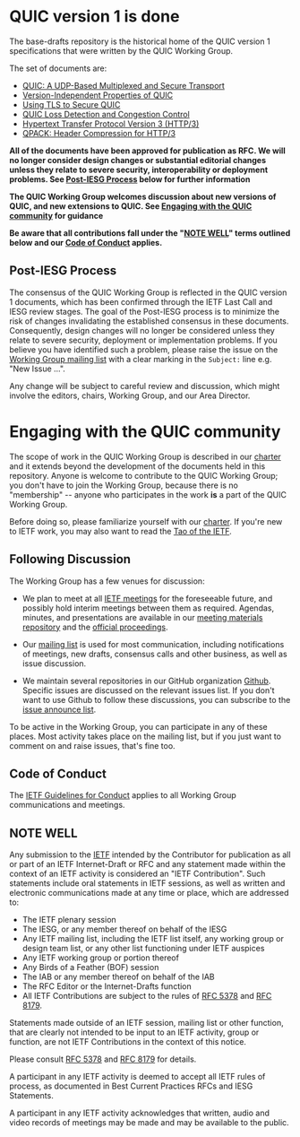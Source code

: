 # QUIC version 1 is done

The base-drafts repository is the historical home of the QUIC version 1
specifications that were written by the QUIC Working Group.

The set of documents are:

* [QUIC: A UDP-Based Multiplexed and Secure Transport](https://tools.ietf.org/html/draft-ietf-quic-transport)
* [Version-Independent Properties of QUIC](https://tools.ietf.org/html/draft-ietf-quic-invariants)
* [Using TLS to Secure QUIC](https://tools.ietf.org/html/draft-ietf-quic-tls)
* [QUIC Loss Detection and Congestion Control](https://tools.ietf.org/html/draft-ietf-quic-recovery)
* [Hypertext Transfer Protocol Version 3 (HTTP/3)](https://tools.ietf.org/html/draft-ietf-quic-http)
* [QPACK: Header Compression for HTTP/3](https://tools.ietf.org/html/draft-ietf-quic-qpack)


**All of the documents have been approved for publication as RFC. We will no
longer consider design changes or substantial editorial changes unless they
relate to severe security, interoperability or deployment problems. See [Post-IESG
Process](#post-iesg-process) below for further information**

**The QUIC Working Group welcomes discussion about new versions of QUIC, and
new extensions to QUIC. See [Engaging with the QUIC
community](#engaging-with-the-quic-community) for guidance**

**Be aware that all contributions fall under the "[NOTE WELL](#note-well)" terms
outlined below and our [Code of Conduct](#code-of-conduct) applies.**

## Post-IESG Process

The consensus of the QUIC Working Group is reflected in the QUIC version 1
documents, which has been confirmed through the IETF Last Call and IESG review
stages. The goal of the Post-IESG process is to minimize the risk of changes
invalidating the established consensus in these documents. Consequently, design
changes will no longer be considered unless they relate to severe security,
deployment or implementation problems. If you believe you have identified such a
problem, please raise the issue on the [Working Group mailing
list](https://www.ietf.org/mailman/listinfo/quic) with a clear marking in the
`Subject:` line e.g. "New Issue ...".

Any change will be subject to careful review and discussion, which might involve
the editors, chairs, Working Group, and our Area Director.

# Engaging with the QUIC community

The scope of work in the QUIC Working Group is described in our
[charter](https://datatracker.ietf.org/wg/quic/about/) and it extends beyond the
development of the documents held in this repository. Anyone is welcome to
contribute to the QUIC Working Group; you don't have to join the Working Group,
because there is no "membership" -- anyone who participates in the work **is** a
part of the QUIC Working Group.

Before doing so, please familiarize yourself with our
[charter](https://datatracker.ietf.org/wg/quic/about/). If you're new to IETF
work, you may also want to read the [Tao of the
IETF](https://www.ietf.org/tao.html).

## Following Discussion

The Working Group has a few venues for discussion:

* We plan to meet at all [IETF meetings](https://www.ietf.org/meeting/) for the
  foreseeable future, and possibly hold interim meetings between them as
  required. Agendas, minutes, and presentations are available in our [meeting
  materials repository](https://github.com/quicwg/wg-materials) and the
  [official proceedings](https://datatracker.ietf.org/wg/quic/meetings/).

* Our [mailing list](https://www.ietf.org/mailman/listinfo/quic) is used for
  most communication, including notifications of meetings, new drafts, consensus
  calls and other business, as well as issue discussion.

* We maintain several repositories in our GitHub organization
  [Github](https://github.com/quicwg/). Specific issues are discussed on the
  relevant issues list. If you don't want to use Github to follow these
  discussions, you can subscribe to the [issue announce
  list](https://www.ietf.org/mailman/listinfo/quic-issues).

To be active in the Working Group, you can participate in any of these places.
Most activity takes place on the mailing list, but if you just want to comment
on and raise issues, that's fine too.

## Code of Conduct

The [IETF Guidelines for Conduct](https://tools.ietf.org/html/rfc7154) applies to all Working Group
communications and meetings.


## NOTE WELL

Any submission to the [IETF](https://www.ietf.org/) intended by the Contributor for publication as
all or part of an IETF Internet-Draft or RFC and any statement made within the context of an IETF
activity is considered an "IETF Contribution". Such statements include oral statements in IETF
sessions, as well as written and electronic communications made at any time or place, which are
addressed to:

 * The IETF plenary session
 * The IESG, or any member thereof on behalf of the IESG
 * Any IETF mailing list, including the IETF list itself, any working group
   or design team list, or any other list functioning under IETF auspices
 * Any IETF working group or portion thereof
 * Any Birds of a Feather (BOF) session
 * The IAB or any member thereof on behalf of the IAB
 * The RFC Editor or the Internet-Drafts function
 * All IETF Contributions are subject to the rules of
   [RFC 5378](https://tools.ietf.org/html/rfc5378) and
   [RFC 8179](https://tools.ietf.org/html/rfc8179).

Statements made outside of an IETF session, mailing list or other function, that are clearly not
intended to be input to an IETF activity, group or function, are not IETF Contributions in the
context of this notice.

Please consult [RFC 5378](https://tools.ietf.org/html/rfc5378) and [RFC 8179](https://tools.ietf.org/html/rfc8179) for details.

A participant in any IETF activity is deemed to accept all IETF rules of process, as documented in
Best Current Practices RFCs and IESG Statements.

A participant in any IETF activity acknowledges that written, audio and video records of meetings
may be made and may be available to the public.
